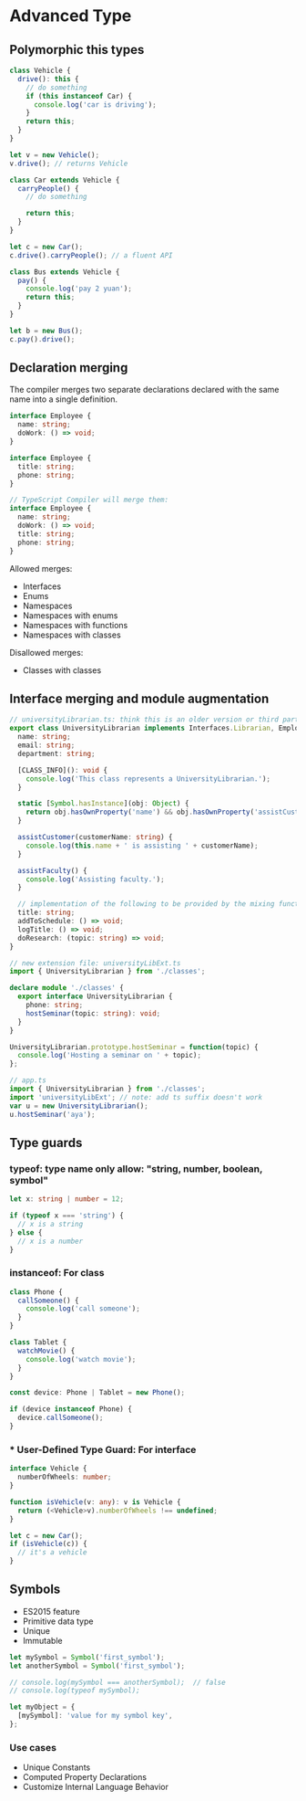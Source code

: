 # Advanced Type

## Polymorphic this types

```typescript
class Vehicle {
  drive(): this {
    // do something
    if (this instanceof Car) {
      console.log('car is driving');
    }
    return this;
  }
}

let v = new Vehicle();
v.drive(); // returns Vehicle

class Car extends Vehicle {
  carryPeople() {
    // do something

    return this;
  }
}

let c = new Car();
c.drive().carryPeople(); // a fluent API

class Bus extends Vehicle {
  pay() {
    console.log('pay 2 yuan');
    return this;
  }
}

let b = new Bus();
c.pay().drive();
```

## Declaration merging

The compiler merges two separate declarations declared with the same name into a single definition.

```typescript
interface Employee {
  name: string;
  doWork: () => void;
}

interface Employee {
  title: string;
  phone: string;
}

// TypeScript Compiler will merge them:
interface Employee {
  name: string;
  doWork: () => void;
  title: string;
  phone: string;
}
```

Allowed merges:

- Interfaces
- Enums
- Namespaces
- Namespaces with enums
- Namespaces with functions
- Namespaces with classes

Disallowed merges:

- Classes with classes

## Interface merging and module augmentation

```typescript
// universityLibrarian.ts: think this is an older version or third party lib. You cannot modify but extend it.
export class UniversityLibrarian implements Interfaces.Librarian, Employee, Researcher {
  name: string;
  email: string;
  department: string;

  [CLASS_INFO](): void {
    console.log('This class represents a UniversityLibrarian.');
  }

  static [Symbol.hasInstance](obj: Object) {
    return obj.hasOwnProperty('name') && obj.hasOwnProperty('assistCustomer');
  }

  assistCustomer(customerName: string) {
    console.log(this.name + ' is assisting ' + customerName);
  }

  assistFaculty() {
    console.log('Assisting faculty.');
  }

  // implementation of the following to be provided by the mixing function
  title: string;
  addToSchedule: () => void;
  logTitle: () => void;
  doResearch: (topic: string) => void;
}

// new extension file: universityLibExt.ts
import { UniversityLibrarian } from './classes';

declare module './classes' {
  export interface UniversityLibrarian {
    phone: string;
    hostSeminar(topic: string): void;
  }
}

UniversityLibrarian.prototype.hostSeminar = function(topic) {
  console.log('Hosting a seminar on ' + topic);
};

// app.ts
import { UniversityLibrarian } from './classes';
import 'universityLibExt'; // note: add ts suffix doesn't work
var u = new UniversityLibrarian();
u.hostSeminar('aya');
```

## Type guards

### typeof: type name only allow: "string, number, boolean, symbol"

```typescript
let x: string | number = 12;

if (typeof x === 'string') {
  // x is a string
} else {
  // x is a number
}
```

### instanceof: For class

```typescript
class Phone {
  callSomeone() {
    console.log('call someone');
  }
}

class Tablet {
  watchMovie() {
    console.log('watch movie');
  }
}

const device: Phone | Tablet = new Phone();

if (device instanceof Phone) {
  device.callSomeone();
}
```

### \* User-Defined Type Guard: For interface

```typescript
interface Vehicle {
  numberOfWheels: number;
}

function isVehicle(v: any): v is Vehicle {
  return (<Vehicle>v).numberOfWheels !== undefined;
}

let c = new Car();
if (isVehicle(c)) {
  // it's a vehicle
}
```

## Symbols

- ES2015 feature
- Primitive data type
- Unique
- Immutable

```typescript
let mySymbol = Symbol('first_symbol');
let anotherSymbol = Symbol('first_symbol');

// console.log(mySymbol === anotherSymbol);  // false
// console.log(typeof mySymbol);

let myObject = {
  [mySymbol]: 'value for my symbol key',
};
```

### Use cases

- Unique Constants
- Computed Property Declarations
- Customize Internal Language Behavior
